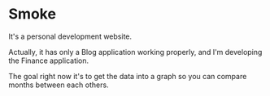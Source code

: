 # Smoke

It's a personal development website.

Actually, it has only a Blog application working properly, and I'm developing the Finance application.

The goal right now it's to get the data into a graph so you can compare months between each others.
